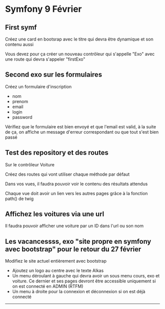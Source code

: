 # Symfony 9 Février

## First symf
Créez une card en bootsrap avec le titre qui devra être dynamique et son contenu aussi

Vous devez pour ça créer un nouveau contrôleur qui s'appelle "Exo" avec une route qui devra s'appeler "firstExo"


## Second exo sur les formulaires
Créez un formulaire d'inscription
- nom
- prenom
- email
- login
- password

Vérifiez que le formulaire est bien envoyé et que l'email est valid, à la suite de ça, on affiche un message d'erreur correspondant ou que tout s'est bien passé

## Test des repository et des routes
Sur le contrôleur Voiture

Créez des routes qui vont utiliser chaque méthode par défaut

Dans vos vues, il faudra pouvoir voir le contenu des résultats attendus

Chaque vue doit avoir un lien vers les autres pages grâce à la fonction path() de twig

## Affichez les voitures via une url
Il faudra pouvoir afficher une voiture par un ID dans l'url ou son nom

## Les vacancessss, exo "site propre en symfony avec bootstrap" pour le retour du 27 février
Modifiez le site actuel entièrement avec bootstrap

* Ajoutez un logo au centre avec le texte Alkas 
* Un menu déroulant à gauche qui devra avoir un sous menu cours, exo et voiture. Ce dernier et ses pages devront être accessible uniquement si on est connecté en ADMIN (RTFM)
* Un menu à droite pour la connexion et déconnexion si on est déjà connecté




---
